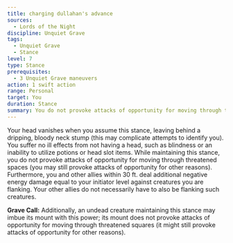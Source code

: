 ```yaml
---
title: charging dullahan's advance
sources:
  - Lords of the Night
discipline: Unquiet Grave
tags:
  - Unquiet Grave
  - Stance
level: 7
type: Stance
prerequisites:
  - 3 Unquiet Grave maneuvers
action: 1 swift action
range: Personal
target: You
duration: Stance
summary: You do not provoke attacks of opportunity for moving through threatened squares. Creatures you flank suffer additional negative energy damage from attacks made by you and your allies.
---
```


Your head vanishes when you assume this stance, leaving behind a dripping, bloody neck stump (this may complicate attempts to identify you). You suffer no ill effects from not having a head, such as blindness or an inability to utilize potions or head slot items. While maintaining this stance, you do not provoke attacks of opportunity for moving through threatened spaces (you may still provoke attacks of opportunity for other reasons). Furthermore, you and other allies within 30 ft. deal additional negative energy damage equal to your initiator level against creatures you are flanking. Your other allies do not necessarily have to also be flanking such creatures.

**Grave Call:** Additionally, an undead creature maintaining this stance may imbue its mount with this power; its mount does not provoke attacks of opportunity for moving through threatened squares (it might still provoke attacks of opportunity for other reasons).
